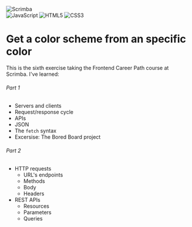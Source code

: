 ![Scrimba](https://img.shields.io/badge/scrimba-2B283A?style=for-the-badge&logo=scrimba&logoColor=white)<br />
![JavaScript](https://img.shields.io/badge/javascript-%23323330.svg?style=for-the-badge&logo=javascript&logoColor=%23F7DF1E)
![HTML5](https://img.shields.io/badge/html5-%23E34F26.svg?style=for-the-badge&logo=html5&logoColor=white)
![CSS3](https://img.shields.io/badge/css3-%231572B6.svg?style=for-the-badge&logo=css3&logoColor=white)

# Get a color scheme from an specific color
This is the sixth exercise taking the Frontend Career Path course at Scrimba.
I've learned:
###### Part 1
- Servers and clients
- Request/response cycle
- APIs
- JSON
- The `fetch` syntax
- Excersise: The Bored Board project

###### Part 2
- HTTP requests
  - URL's endpoints
  - Methods
  - Body
  - Headers
- REST APIs
  - Resources
  - Parameters
  - Queries
